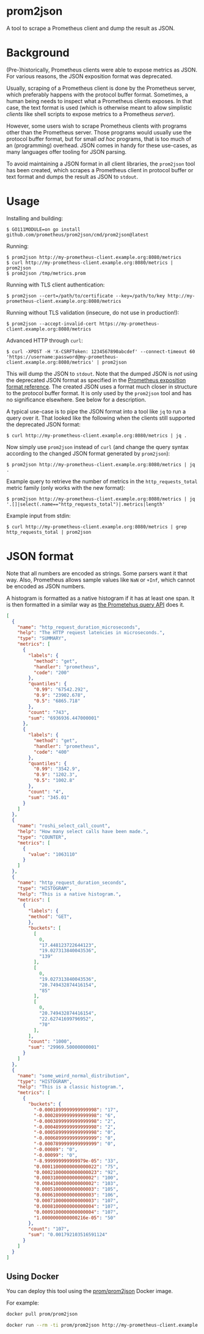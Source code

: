 prom2json
=========

A tool to scrape a Prometheus client and dump the result as JSON.

# Background

(Pre-)historically, Prometheus clients were able to expose metrics as
JSON. For various reasons, the JSON exposition format was deprecated.

Usually, scraping of a Prometheus client is done by the Prometheus
server, which preferably happens with the protocol buffer
format. Sometimes, a human being needs to inspect what a Prometheus
clients exposes. In that case, the text format is used (which is
otherwise meant to allow simplistic _clients_ like shell scripts to
expose metrics to a Prometheus _server_).

However, some users wish to scrape Prometheus clients with programs
other than the Prometheus server. Those programs would usually use the
protocol buffer format, but for small _ad hoc_ programs, that is too
much of an (programming) overhead. JSON comes in handy for these
use-cases, as many languages offer tooling for JSON parsing.

To avoid maintaining a JSON format in all client libraries, the
`prom2json` tool has been created, which scrapes a Prometheus client
in protocol buffer or text format and dumps the result as JSON to
`stdout`.

# Usage

Installing and building:

    $ GO111MODULE=on go install github.com/prometheus/prom2json/cmd/prom2json@latest

Running:

    $ prom2json http://my-prometheus-client.example.org:8080/metrics
    $ curl http://my-prometheus-client.example.org:8080/metrics | prom2json
    $ prom2json /tmp/metrics.prom
    
Running with TLS client authentication:

    $ prom2json --cert=/path/to/certificate --key=/path/to/key http://my-prometheus-client.example.org:8080/metrics
    
Running without TLS validation (insecure, do not use in production!):

    $ prom2json --accept-invalid-cert https://my-prometheus-client.example.org:8080/metrics
    
Advanced HTTP through `curl`:

    $ curl -XPOST -H 'X-CSRFToken: 1234567890abcdef' --connect-timeout 60 'https://username:password@my-prometheus-client.example.org:8080/metrics' | prom2json

This will dump the JSON to `stdout`. Note that the dumped JSON is
_not_ using the deprecated JSON format as specified in the
[Prometheus exposition format
reference](https://docs.google.com/document/d/1ZjyKiKxZV83VI9ZKAXRGKaUKK2BIWCT7oiGBKDBpjEY/edit?usp=sharing). The
created JSON uses a format much closer in structure to the protocol
buffer format. It is only used by the `prom2json` tool and has no
significance elsewhere. See below for a description.

A typical use-case is to pipe the JSON format into a tool like `jq` to
run a query over it. That looked like the following when the clients
still supported the deprecated JSON format:

    $ curl http://my-prometheus-client.example.org:8080/metrics | jq .

Now simply use `prom2json` instead of `curl` (and change the query
syntax according to the changed JSON format generated by `prom2json`):

    $ prom2json http://my-prometheus-client.example.org:8080/metrics | jq .

Example query to retrieve the number of metrics in the `http_requests_total` metric family (only works with the new format):

    $ prom2json http://my-prometheus-client.example.org:8080/metrics | jq '.[]|select(.name=="http_requests_total")|.metrics|length'

Example input from stdin:

    $ curl http://my-prometheus-client.example.org:8080/metrics | grep http_requests_total | prom2json

# JSON format

Note that all numbers are encoded as strings. Some parsers want it
that way. Also, Prometheus allows sample values like `NaN` or `+Inf`,
which cannot be encoded as JSON numbers.

A histogram is formatted as a native histogram if it has at least one span. It
is then formatted in a similar way as [the Prometehus query
API](https://prometheus.io/docs/prometheus/latest/querying/api/#native-histograms)
does it.

```json
[
  {
    "name": "http_request_duration_microseconds",
    "help": "The HTTP request latencies in microseconds.",
    "type": "SUMMARY",
    "metrics": [
      {
        "labels": {
          "method": "get",
          "handler": "prometheus",
          "code": "200"
        },
        "quantiles": {
          "0.99": "67542.292",
          "0.9": "23902.678",
          "0.5": "6865.718"
        },
        "count": "743",
        "sum": "6936936.447000001"
      },
      {
        "labels": {
          "method": "get",
          "handler": "prometheus",
          "code": "400"
        },
        "quantiles": {
          "0.99": "3542.9",
          "0.9": "1202.3",
          "0.5": "1002.8"
        },
        "count": "4",
        "sum": "345.01"
      }
    ]
  },
  {
    "name": "roshi_select_call_count",
    "help": "How many select calls have been made.",
    "type": "COUNTER",
    "metrics": [
      {
        "value": "1063110"
      }
    ]
  },
  {
    "name": "http_request_duration_seconds",
    "type": "HISTOGRAM",
    "help": "This is a native histogram.",
    "metrics": [
      {
        "labels": {
        "method": "GET",
        },
        "buckets": [
          [
            0,
            "17.448123722644123",
            "19.027313840043536",
            "139"
          ],
          [
            0,
            "19.027313840043536",
            "20.749432874416154",
            "85"
          ],
          [
            0,
            "20.749432874416154",
            "22.62741699796952",
            "70"
          ],
        ],
        "count": "1000",
        "sum": "29969.50000000001"
      }
    ]
  },
  {
    "name": "some_weird_normal_distribution",
    "type": "HISTOGRAM",
    "help": "This is a classic histogram.",
    "metrics": [
      {
        "buckets": {
          "-0.0001899999999999998": "17",
          "-0.0002899999999999998": "6",
          "-0.0003899999999999998": "2",
          "-0.0004899999999999998": "2",
          "-0.0005899999999999998": "0",
          "-0.0006899999999999999": "0",
          "-0.0007899999999999999": "0",
          "-0.00089": "0",
          "-0.00099": "0",
          "-8.999999999999979e-05": "33",
          "0.00011000000000000022": "75",
          "0.00021000000000000023": "92",
          "0.0003100000000000002": "100",
          "0.0004100000000000002": "103",
          "0.0005100000000000003": "105",
          "0.0006100000000000003": "106",
          "0.0007100000000000003": "107",
          "0.0008100000000000004": "107",
          "0.0009100000000000004": "107",
          "1.0000000000000216e-05": "50"
        },
        "count": "107",
        "sum": "0.001792103516591124"
      }
    ]
  }
]
```

## Using Docker

You can deploy this tool using the [prom/prom2json](https://registry.hub.docker.com/r/prom/prom2json/) Docker image.

For example:

```bash
docker pull prom/prom2json

docker run --rm -ti prom/prom2json http://my-prometheus-client.example.org:8080/metrics
```
